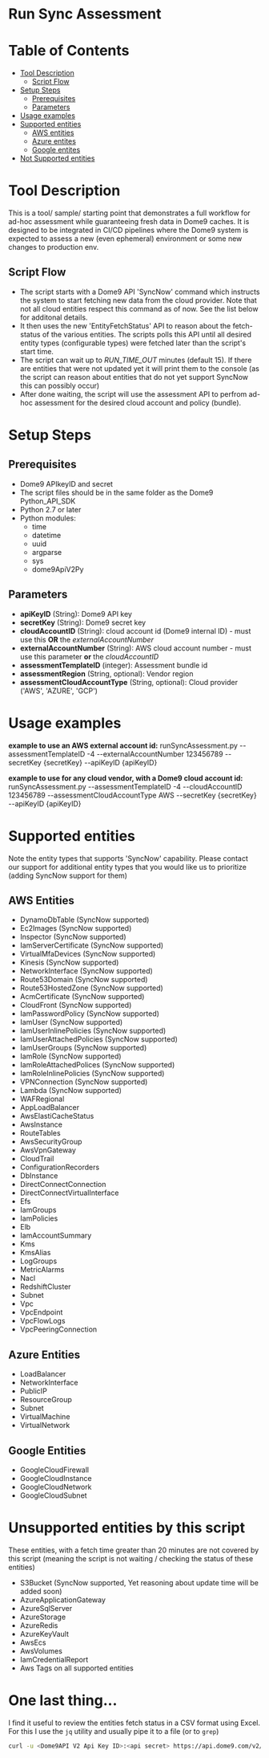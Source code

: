 # Run Sync Assessment


Table of Contents
=================
* [Tool Description](#tool-description)
  * [Script Flow](#script-flow)
* [Setup Steps](#setup-steps)
  * [Prerequisites](#Prerequisites)
  * [Parameters](#Parameters)
* [Usage examples](#usage-examples)
* [Supported entities](#supported-entities)
  * [AWS entities](#aws-entities)
  * [Azure entites](#azure-entites)
  * [Google entites](#google-entites)
* [Not Supported entities](#not-supported-entities)

# Tool Description
This is a tool/ sample/ starting point that demonstrates a full workflow for ad-hoc assessment while guaranteeing fresh data in Dome9 caches. It is designed to be integrated in CI/CD pipelines where the Dome9 system is expected to assess a new (even ephemeral) environment or some new changes to production env.


## Script Flow
- The script starts with a Dome9 API 'SyncNow' command which instructs the system to start fetching new data from the cloud provider. Note that not all cloud entities respect this command as of now. See the list below for additonal details.
- It then uses the new 'EntityFetchStatus' API to reason about the fetch-status of the various entities. The scripts polls this API until all desired entity types (configurable types) were fetched later than the script's start time.
- The script can wait up to *RUN_TIME_OUT* minutes (default 15). If there are entities that were not updated yet it will print them to the console (as the script can reason about entities that do not yet support SyncNow this can possibly occur)
- After done waiting, the script will use the assessment API to perfrom ad-hoc assessment for the desired cloud account and policy (bundle).

# Setup Steps
## Prerequisites 

- Dome9 APIkeyID and secret
- The script files should be in the same folder as the Dome9 Python_API_SDK 
- Python 2.7 or later
- Python modules:
    - time 
    - datetime
    - uuid
    - argparse
    - sys
    - dome9ApiV2Py

## Parameters

* **apiKeyID** (String): Dome9 API key
* **secretKey** (String): Dome9 secret key
* **cloudAccountID** (String): cloud account id (Dome9 internal ID) - must use this **OR** the *externalAccountNumber*
* **externalAccountNumber** (String): AWS cloud account number - must use this parameter **or** the *cloudAccountID*
* **assessmentTemplateID** (integer): Assessment bundle id
* **assessmentRegion** (String, optional): Vendor region
* **assessmentCloudAccountType** (String, optional): Cloud provider ('AWS', 'AZURE', 'GCP')


# Usage examples

**example to use an AWS external account id:**
runSyncAssessment.py --assessmentTemplateID -4 --externalAccountNumber 123456789 --secretKey {secretKey} --apiKeyID {apiKeyID}

**example to use for any cloud vendor, with a Dome9 cloud account id:**
runSyncAssessment.py --assessmentTemplateID -4 --cloudAccountID 123456789 --assessmentCloudAccountType AWS --secretKey {secretKey} --apiKeyID {apiKeyID}

# Supported entities
Note the entity types that supports 'SyncNow' capability. 
Please contact our support for additional entity types that you would like us to prioritize (adding SyncNow support for them)

## AWS Entities

- DynamoDbTable (SyncNow supported)
- Ec2Images (SyncNow supported)
- Inspector (SyncNow supported)
- IamServerCertificate (SyncNow supported)
- VirtualMfaDevices (SyncNow supported)
- Kinesis (SyncNow supported)
- NetworkInterface (SyncNow supported)
- Route53Domain (SyncNow supported)
- Route53HostedZone (SyncNow supported)
- AcmCertificate (SyncNow supported)
- CloudFront (SyncNow supported)
- IamPasswordPolicy (SyncNow supported)
- IamUser (SyncNow supported)
- IamUserInlinePolicies (SyncNow supported)
- IamUserAttachedPolicies (SyncNow supported)
- IamUserGroups (SyncNow supported)
- IamRole (SyncNow supported)
- IamRoleAttachedPolices (SyncNow supported)
- IamRoleInlinePolicies (SyncNow supported) 
- VPNConnection (SyncNow supported)
- Lambda (SyncNow supported)
- WAFRegional
- AppLoadBalancer
- AwsElastiCacheStatus
- AwsInstance
- RouteTables
- AwsSecurityGroup
- AwsVpnGateway
- CloudTrail
- ConfigurationRecorders
- DbInstance
- DirectConnectConnection
- DirectConnectVirtualInterface
- Efs
- IamGroups
- IamPolicies 
- Elb
- IamAccountSummary
- Kms
- KmsAlias
- LogGroups
- MetricAlarms
- Nacl
- RedshiftCluster
- Subnet
- Vpc
- VpcEndpoint
- VpcFlowLogs
- VpcPeeringConnection




## Azure Entities

- LoadBalancer
- NetworkInterface
- PublicIP
- ResourceGroup
- Subnet
- VirtualMachine
- VirtualNetwork

## Google Entities

- GoogleCloudFirewall
- GoogleCloudInstance
- GoogleCloudNetwork
- GoogleCloudSubnet

# Unsupported entities by this script
These entities, with a fetch time greater than 20 minutes are not covered by this script (meaning the script is not waiting / checking the status of these entities)

- S3Bucket (SyncNow supported, Yet reasoning about update time will be added soon)
- AzureApplicationGateway
- AzureSqlServer
- AzureStorage
- AzureRedis
- AzureKeyVault
- AwsEcs
- AwsVolumes
- IamCredentialReport
- Aws Tags on all supported entities


# One last thing...
I find it useful to review the entities fetch status in a CSV format using Excel.<br/> 
For this I use the `jq` utility and usually pipe it to a file (or to `grep`)
```bash
curl -u <Dome9API V2 Api Key ID>:<api secret> https://api.dome9.com/v2/EntityFetchStatus?externalAccountNumber=123456789 | jq -r '(map(keys) | add | unique) as $cols | map(. as $row | $cols | map($row[.])) as $rows | $cols, $rows[] | @csv'
```
